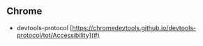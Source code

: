 ## Chrome

* devtools-protocol [https://chromedevtools.github.io/devtools-protocol/tot/Accessibility](#)




